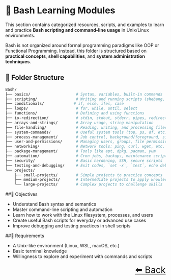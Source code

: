 # 🐚 Bash Learning Modules  

This section contains categorized resources, scripts, and examples to learn and practice **Bash scripting and command-line usage** in Unix/Linux environments.

Bash is not organized around formal programming paradigms like OOP or Functional Programming. Instead, this folder is structured based on **practical concepts**, **shell capabilities**, and **system administration techniques**.

## 📂 Folder Structure

```bash
Bash/
├── basics/                    # Syntax, variables, built-in commands
├── scripting/                 # Writing and running scripts (shebang, permissions)
├── conditionals/             # if, else, ifel, case
├── loops/                     # for, while, until, select
├── functions/                 # Defining and using functions
├── io-redirection/            # stdin, stdout, stderr, pipes, redirection operators
├── arrays-and-strings/        # Array usage, string manipulation
├── file-handling/             # Reading, writing, and processing files
├── system-commands/           # Useful system tools (top, ps, df, etc.)
├── process-management/        # Job control, background/foreground, signals
├── user-and-permissions/      # Managing users, groups, file permissions
├── networking/                # Network tools: ping, curl, wget, etc.
├── package-management/        # Tools like apt, dpkg, pacman, yum
├── automation/                # Cron jobs, backups, maintenance scripts
├── security/                  # Basic hardening, SSH, secure scripts
├── testing-and-debugging/     # Exit codes, `set -x`, `test`, echo debugging
└── projects/
    ├── small-projects/        # Simple projects to practice concepts
    ├── medium-projects/       # Intermediate projects to apply knowledge
    └── large-projects/        # Complex projects to challenge skills


```

##🎯 Objectives

- Understand Bash syntax and semantics
- Master command-line scripting and automation
- Learn how to work with the Linux filesystem, processes, and users
- Create useful Bash scripts for everyday or advanced use cases
- Improve debugging and testing practices in shell scripts

##📌 Requirements

- A Unix-like environment (Linux, WSL, macOS, etc.)
- Basic terminal knowledge
- Willingness to explore and experiment with commands and scripts

<div align="right" style="font-size: 2em;">
    <a href="../README.md">⬅️ Back</a>
</div>

